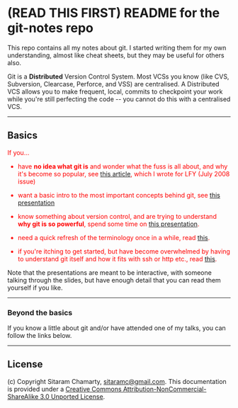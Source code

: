 # (READ THIS FIRST) README for the git-notes repo

This repo contains all my notes about git.  I started writing them for my own
understanding, almost like cheat sheets, but they may be useful for others
also.

Git is a **Distributed** Version Control System.  Most VCSs you know (like
CVS, Subversion, Clearcase, Perforce, and VSS) are centralised.  A Distributed
VCS allows you to make frequent, local, commits to checkpoint your work while
you're still perfecting the code -- you cannot do this with a centralised VCS.

----

## Basics

<font color="red">If you...

  * have **no idea what git is** and wonder what the fuss is all about, and
    why it's become so popular, see [this article](other-stuff/git-lfy.html),
    which I wrote for LFY (July 2008 issue)

  * want a basic intro to the most important concepts behind git, see [this
    presentation](1-basic-usage/intro.html)

  * know something about version control, and are trying to understand **why
    git is so powerful**, spend some time on [this
    presentation](other-stuff/gittalk.html).

  * need a quick refresh of the terminology once in a while, read
    [this](concepts/0-terminology.html).

  * if you're itching to get started, but have become overwhelmed by having to
    understand git itself and how it fits with ssh or http etc., read
    [this](1-basic-usage/tias.html).

</font>

Note that the presentations are meant to be interactive, with someone talking
through the slides, but have enough detail that you can read them yourself if
you like.

----

### Beyond the basics

If you know a little about git and/or have attended one of my talks, you can
follow the links below.

----

## License

(c) Copyright Sitaram Chamarty, sitaramc@gmail.com.  This documentation is
provided under a [Creative Commons Attribution-NonCommercial-ShareAlike 3.0
Unported License](http://creativecommons.org/licenses/by-nc-sa/3.0/).
